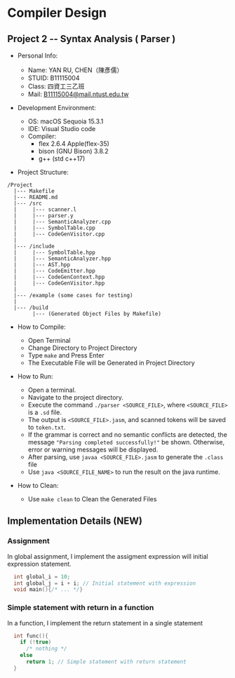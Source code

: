 # Compiler Design
## Project 2 -- Syntax Analysis ( Parser )

- Personal Info:
  - Name: YAN RU, CHEN（陳彥儒）
  - STUID: B11115004
  - Class: 四資工三乙班
  - Mail: B11115004@mail.ntust.edu.tw
  
- Development Environment:
  - OS: macOS Sequoia 15.3.1
  - IDE: Visual Studio code
  - Compiler:
    - flex 2.6.4 Apple(flex-35)
    - bison (GNU Bison) 3.8.2
    - g++ (std c++17)
  
- Project Structure:
```
/Project
  |--- Makefile
  |--- README.md
  |--- /src
  |     |--- scanner.l
  |     |--- parser.y
  |     |--- SemanticAnalyzer.cpp
  |     |--- SymbolTable.cpp
  |     |--- CodeGenVisitor.cpp
  |     
  |--- /include
  |     |--- SymbolTable.hpp
  |     |--- SemanticAnalyzer.hpp
  |     |--- AST.hpp
  |     |--- CodeEmitter.hpp
  |     |--- CodeGenContext.hpp
  |     |--- CodeGenVisitor.hpp
  |     
  |--- /example (some cases for testing)
  |    
  |--- /build
        |--- (Generated Object Files by Makefile)
```

- How to Compile:
  - Open Terminal
  - Change Directory to Project Directory
  - Type `make` and Press Enter
  - The Executable File will be Generated in Project Directory

- How to Run:
  - Open a terminal.
  - Navigate to the project directory.
  - Execute the command `./parser <SOURCE_FILE>`, where `<SOURCE_FILE>` is a `.sd` file.
  - The output is `<SOURCE_FILE>.jasm`, and scanned tokens will be saved to `token.txt`.
  - If the grammar is correct and no semantic conflicts are detected, the message `"Parsing completed successfully!"` be shown. Otherwise, error or warning messages will be displayed.
  - After parsing, use `javaa <SOURCE_FILE>.jasm` to generate the `.class` file
  - Use `java <SOURCE_FILE_NAME>` to run the result on the java runtime.
    
- How to Clean:
  - Use `make clean` to Clean the Generated Files



## Implementation Details (NEW)
### Assignment
In global assignment, I implement the assigment expression will initial expression statement.
```c
  int global_i = 10;
  int global_j = i + i; // Initial statement with expression
  void main(){/* ... */}
```

### Simple statement with return in a function
In a function, I implement the return statement in a single statement
```c
  int func(){
    if (!true)
      /* nothing */
    else 
      return 1; // Simple statement with return statement
  }
```